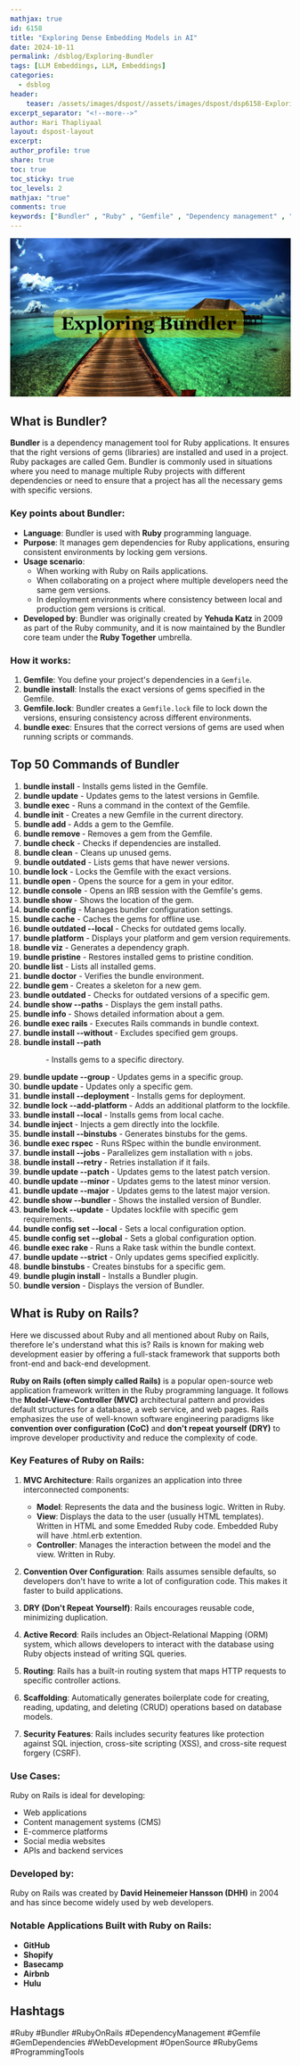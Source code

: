 ```yaml
---
mathjax: true
id: 6158
title: "Exploring Dense Embedding Models in AI"
date: 2024-10-11
permalink: /dsblog/Exploring-Bundler
tags: [LLM Embeddings, LLM, Embeddings]
categories:
  - dsblog
header:
    teaser: /assets/images/dspost//assets/images/dspost/dsp6158-Exploring-Bundler.jpg)
excerpt_separator: "<!--more-->"   
author: Hari Thapliyaal   
layout: dspost-layout   
excerpt:   
author_profile: true   
share: true   
toc: true   
toc_sticky: true 
toc_levels: 2
mathjax: "true"
comments: true
keywords: ["Bundler" , "Ruby" , "Gemfile" , "Dependency management" , "Ruby gems" , "Yehuda Katz" , "Ruby on Rails" , "Gemfile.lock" , "Ruby development tools" , "Bundler commands"]
---
```

![Exploring Bundler](/assets/images/dspost/dsp6158-Exploring-Bundler.jpg)

## What is Bundler?
**Bundler** is a dependency management tool for Ruby applications. It ensures that the right versions of gems (libraries) are installed and used in a project. Ruby packages are called Gem. Bundler is commonly used in situations where you need to manage multiple Ruby projects with different dependencies or need to ensure that a project has all the necessary gems with specific versions. 

### Key points about Bundler:
- **Language**: Bundler is used with **Ruby** programming language.
- **Purpose**: It manages gem dependencies for Ruby applications, ensuring consistent environments by locking gem versions.
- **Usage scenario**: 
  - When working with Ruby on Rails applications.
  - When collaborating on a project where multiple developers need the same gem versions.
  - In deployment environments where consistency between local and production gem versions is critical.
- **Developed by**: Bundler was originally created by **Yehuda Katz** in 2009 as part of the Ruby community, and it is now maintained by the Bundler core team under the **Ruby Together** umbrella.

### How it works:
1. **Gemfile**: You define your project's dependencies in a `Gemfile`.
2. **bundle install**: Installs the exact versions of gems specified in the Gemfile.
3. **Gemfile.lock**: Bundler creates a `Gemfile.lock` file to lock down the versions, ensuring consistency across different environments.
4. **bundle exec**: Ensures that the correct versions of gems are used when running scripts or commands.

## Top 50 Commands of Bundler 

1. **bundle install** - Installs gems listed in the Gemfile.
2. **bundle update** - Updates gems to the latest versions in Gemfile.
3. **bundle exec** - Runs a command in the context of the Gemfile.
4. **bundle init** - Creates a new Gemfile in the current directory.
5. **bundle add <gem>** - Adds a gem to the Gemfile.
6. **bundle remove <gem>** - Removes a gem from the Gemfile.
7. **bundle check** - Checks if dependencies are installed.
8. **bundle clean** - Cleans up unused gems.
9. **bundle outdated** - Lists gems that have newer versions.
10. **bundle lock** - Locks the Gemfile with the exact versions.
11. **bundle open <gem>** - Opens the source for a gem in your editor.
12. **bundle console** - Opens an IRB session with the Gemfile's gems.
13. **bundle show <gem>** - Shows the location of the gem.
14. **bundle config** - Manages bundler configuration settings.
15. **bundle cache** - Caches the gems for offline use.
16. **bundle outdated --local** - Checks for outdated gems locally.
17. **bundle platform** - Displays your platform and gem version requirements.
18. **bundle viz** - Generates a dependency graph.
19. **bundle pristine** - Restores installed gems to pristine condition.
20. **bundle list** - Lists all installed gems.
21. **bundle doctor** - Verifies the bundle environment.
22. **bundle gem <name>** - Creates a skeleton for a new gem.
23. **bundle outdated <gem>** - Checks for outdated versions of a specific gem.
24. **bundle show --paths** - Displays the gem install paths.
25. **bundle info <gem>** - Shows detailed information about a gem.
26. **bundle exec rails <cmd>** - Executes Rails commands in bundle context.
27. **bundle install --without <group>** - Excludes specified gem groups.
28. **bundle install --path <dir>** - Installs gems to a specific directory.
29. **bundle update --group <group>** - Updates gems in a specific group.
30. **bundle update <gem>** - Updates only a specific gem.
31. **bundle install --deployment** - Installs gems for deployment.
32. **bundle lock --add-platform** - Adds an additional platform to the lockfile.
33. **bundle install --local** - Installs gems from local cache.
34. **bundle inject <gem> <version>** - Injects a gem directly into the lockfile.
35. **bundle install --binstubs** - Generates binstubs for the gems.
36. **bundle exec rspec** - Runs RSpec within the bundle environment.
37. **bundle install --jobs <n>** - Parallelizes gem installation with `n` jobs.
38. **bundle install --retry <n>** - Retries installation if it fails.
39. **bundle update --patch** - Updates gems to the latest patch version.
40. **bundle update --minor** - Updates gems to the latest minor version.
41. **bundle update --major** - Updates gems to the latest major version.
42. **bundle show --bundler** - Shows the installed version of Bundler.
43. **bundle lock --update** - Updates lockfile with specific gem requirements.
44. **bundle config set --local** - Sets a local configuration option.
45. **bundle config set --global** - Sets a global configuration option.
46. **bundle exec rake <task>** - Runs a Rake task within the bundle context.
47. **bundle update --strict** - Only updates gems specified explicitly.
48. **bundle binstubs <gem>** - Creates binstubs for a specific gem.
49. **bundle plugin install** - Installs a Bundler plugin.
50. **bundle version** - Displays the version of Bundler.

## What is Ruby on Rails?
Here we discussed about Ruby and all mentioned about Ruby on Rails, therefore le's understand what this is? Rails is known for making web development easier by offering a full-stack framework that supports both front-end and back-end development. 

**Ruby on Rails (often simply called Rails)** is a popular open-source web application framework written in the Ruby programming language. It follows the **Model-View-Controller (MVC)** architectural pattern and provides default structures for a database, a web service, and web pages. Rails emphasizes the use of well-known software engineering paradigms like **convention over configuration (CoC)** and **don't repeat yourself (DRY)** to improve developer productivity and reduce the complexity of code.

### Key Features of Ruby on Rails:
1. **MVC Architecture**: Rails organizes an application into three interconnected components:
   - **Model**: Represents the data and the business logic. Written in Ruby.
   - **View**: Displays the data to the user (usually HTML templates). Written in HTML and some Emedded Ruby code. Embedded Ruby will have .html.erb extention.
   - **Controller**: Manages the interaction between the model and the view. Written in Ruby.

2. **Convention Over Configuration**: Rails assumes sensible defaults, so developers don't have to write a lot of configuration code. This makes it faster to build applications.

3. **DRY (Don't Repeat Yourself)**: Rails encourages reusable code, minimizing duplication.

4. **Active Record**: Rails includes an Object-Relational Mapping (ORM) system, which allows developers to interact with the database using Ruby objects instead of writing SQL queries.

5. **Routing**: Rails has a built-in routing system that maps HTTP requests to specific controller actions.

6. **Scaffolding**: Automatically generates boilerplate code for creating, reading, updating, and deleting (CRUD) operations based on database models.

7. **Security Features**: Rails includes security features like protection against SQL injection, cross-site scripting (XSS), and cross-site request forgery (CSRF).

### Use Cases:
Ruby on Rails is ideal for developing:
- Web applications
- Content management systems (CMS)
- E-commerce platforms
- Social media websites
- APIs and backend services

### Developed by:
Ruby on Rails was created by **David Heinemeier Hansson (DHH)** in 2004 and has since become widely used by web developers.

### Notable Applications Built with Ruby on Rails:
- **GitHub**
- **Shopify**
- **Basecamp**
- **Airbnb**
- **Hulu**




## Hashtags
#Ruby
#Bundler
#RubyOnRails
#DependencyManagement
#Gemfile
#GemDependencies
#WebDevelopment
#OpenSource
#RubyGems
#ProgrammingTools
